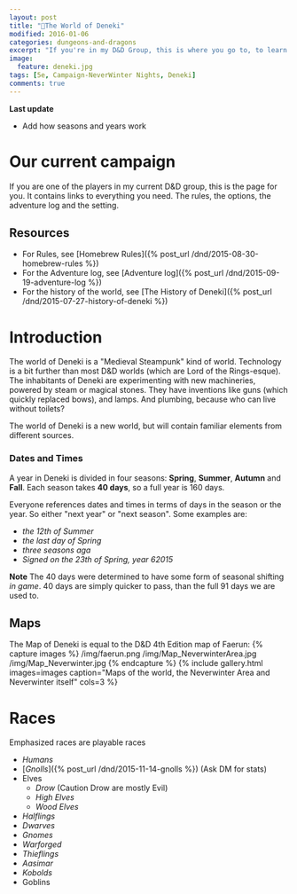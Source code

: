 ```yaml
---
layout: post
title: "🐲The World of Deneki"
modified: 2016-01-06
categories: dungeons-and-dragons
excerpt: "If you're in my D&D Group, this is where you go to, to learn about the world we play in."
image:
  feature: deneki.jpg
tags: [5e, Campaign-NeverWinter Nights, Deneki]
comments: true
---
```


**Last update**

- Add how seasons and years work

# Our current campaign

If you are one of the players in my current D&D group, this is the page for you. It contains links to everything you need. The rules, the options, the adventure log and the setting.

## Resources

- For Rules, see [Homebrew Rules]({% post_url /dnd/2015-08-30-homebrew-rules %})
- For the Adventure log, see [Adventure log]({% post_url /dnd/2015-09-19-adventure-log %})
- For the history of the world, see [The History of Deneki]({% post_url /dnd/2015-07-27-history-of-deneki %})

# Introduction
The world of Deneki is a "Medieval Steampunk" kind of world. Technology is a bit further than most D&D worlds (which are Lord of the Rings-esque).
The inhabitants of Deneki are experimenting with new machineries, powered by steam or magical stones.
They have inventions like guns (which quickly replaced bows), and lamps. And plumbing, because who can live without toilets?

The world of Deneki is a new world, but will contain familiar elements from different sources.

### Dates and Times
A year in Deneki is divided in four seasons: **Spring**, **Summer**, **Autumn** and **Fall**. Each season takes **40 days**, so a full year is 160 days.

Everyone references dates and times in terms of days in the season or the year. So either "next year" or "next season". Some examples are:
  - _the 12th of Summer_
  - _the last day of Spring_
  - _three seasons aga_
  - _Signed on the 23th of Spring, year 62015_

**Note** The 40 days were determined to have some form of seasonal shifting *in game*. 40 days are simply quicker to pass, than the full 91 days we are used to.

## Maps
The Map of Deneki is equal to the D&D 4th Edition map of Faerun:
{% capture images %}
	/img/faerun.png
	/img/Map_NeverwinterArea.jpg
	/img/Map_Neverwinter.jpg
{% endcapture %}
{% include gallery.html images=images caption="Maps of the world, the Neverwinter Area and Neverwinter itself" cols=3 %}

# Races

Emphasized races are playable races

- *Humans*
- [*Gnolls*]({% post_url /dnd/2015-11-14-gnolls %}) (Ask DM for stats)
- Elves
  - *Drow* (Caution Drow are mostly Evil)
  - *High Elves*
  - *Wood Elves*
- *Halflings*
- *Dwarves*
- *Gnomes*
- *Warforged*
- *Thieflings*
- *Aasimar*
- *Kobolds*
- Goblins